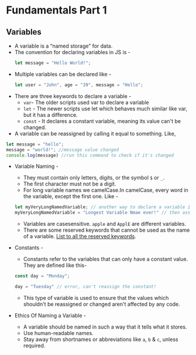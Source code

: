 # Fundamentals Part 1

## Variables

- A variable is a “named storage” for data. 
- The convention for declaring variables in JS is - 
  ```javascript
  let message = "Hello World!";
  ```
- Multiple variables can be declared like - 
    ```javascript
    let user = "John", age = "39", message = "Hello";
    ```
- There are three keywords to declare a variable - 
  - `var`- The older scripts used var to declare a variable
  - `let` - The newer scripts use let which behaves much similar like var, but it has a difference.
  - `const` - It declares a constant variable, meaning its value can't be changed.
- A variable can be reassigned by calling it equal to something. Like,

```javascript
let message = "hello";
message = "world!"; //message value changed
console.log(message) //run this command to check if it's changed
```

- Variable Naming -
  - They must contain only letters, digits, or the symbol `$` or `_`.
  - The first character must not be a digit.
  - For long variable names we camelCase.In camelCase, every word in the variable, except the first one. Like - 

  ```javascript
  let myVeryLongNamedVariable; // another way to declare a variable is to just iniate it and 
  myVeryLongNamedVariable = "Longest Variable Nmae ever!" // then assign value like this
  ```

  - Variables are casesensitive. `apple` and `ApplE` are different variables.
  - There are some reserved keywords that cannot be used as the name of a variable. [List to all the reserved keywords](https://developer.mozilla.org/en-US/docs/Web/JavaScript/Reference/Lexical_grammar#keywords).
  
- Constants - 
  - Constants refer to the variables that can only have a constant value. They are defined like this- 
  ```javascript
  const day = "Monday";

  day = "Tuesday" // error, can't reassign the constant!
  ```
  - This type of variable is used to ensure that the values which shouldn't be reassigned or changed aren't affected by any code.

- Ethics Of Naming a Variable -
  - A variable should be named in such a way that it tells what it stores.
  - Use human-readable names.
  - Stay away from shortnames or abbreviations like `a`, `b` & `c`, unless required.
